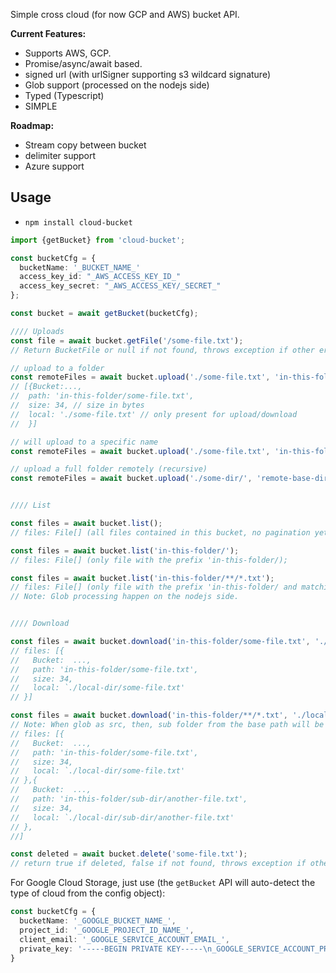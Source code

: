 Simple cross cloud (for now GCP and AWS) bucket API. 

**Current Features:**
- Supports AWS, GCP. 
- Promise/async/await based.
- signed url (with urlSigner supporting s3 wildcard signature)
- Glob support (processed on the nodejs side)
- Typed (Typescript)
- SIMPLE

**Roadmap:**
- Stream copy between bucket
- delimiter support
- Azure support


## Usage

- `npm install cloud-bucket`

```ts
import {getBucket} from 'cloud-bucket';

const bucketCfg = {
  bucketName: '_BUCKET_NAME_'
  access_key_id: "_AWS_ACCESS_KEY_ID_"
  access_key_secret: "_AWS_ACCESS_KEY/_SECRET_"
};

const bucket = await getBucket(bucketCfg);

//// Uploads
const file = await bucket.getFile('/some-file.txt');
// Return BucketFile or null if not found, throws exception if other error.

// upload to a folder
const remoteFiles = await bucket.upload('./some-file.txt', 'in-this-folder/');
// [{Bucket:..., 
//  path: 'in-this-folder/some-file.txt', 
//  size: 34, // size in bytes
//  local: './some-file.txt' // only present for upload/download
//  }]

// will upload to a specific name
const remoteFiles = await bucket.upload('./some-file.txt', 'in-this-folder/new-name.txt');

// upload a full folder remotely (recursive)
const remoteFiles = await bucket.upload('./some-dir/', 'remote-base-dir/');


//// List

const files = await bucket.list();
// files: File[] (all files contained in this bucket, no pagination yet)

const files = await bucket.list('in-this-folder/');
// files: File[] (only file with the prefix 'in-this-folder/);

const files = await bucket.list('in-this-folder/**/*.txt');
// files: File[] (only file with the prefix 'in-this-folder/ and matching the glob);
// Note: Glob processing happen on the nodejs side.


//// Download

const files = await bucket.download('in-this-folder/some-file.txt', './local-dir/');
// files: [{
//   Bucket:  ...,
//   path: 'in-this-folder/some-file.txt',
//   size: 34,
//   local: `./local-dir/some-file.txt'
// }]

const files = await bucket.download('in-this-folder/**/*.txt', './local-dir/');
// Note: When glob as src, then, sub folder from the base path will be added in the local-dir
// files: [{
//   Bucket:  ...,
//   path: 'in-this-folder/some-file.txt',
//   size: 34,
//   local: `./local-dir/some-file.txt'
// },{
//   Bucket:  ...,
//   path: 'in-this-folder/sub-dir/another-file.txt',
//   size: 34,
//   local: `./local-dir/sub-dir/another-file.txt'
// },
//]

const deleted = await bucket.delete('some-file.txt');
// return true if deleted, false if not found, throws exception if other error.

```

For Google Cloud Storage, just use (the `getBucket` API will auto-detect the type of cloud from the config object): 

```ts
const bucketCfg = {
  bucketName: '_GOOGLE_BUCKET_NAME_',
  project_id: '_GOOGLE_PROJECT_ID_NAME_',
  client_email: '_GOOGLE_SERVICE_ACCOUNT_EMAIL_',
  private_key: '-----BEGIN PRIVATE KEY-----\n_GOOGLE_SERVICE_ACCOUNT_PRIVATE_KEY_WITH_NEW_LINE_\n-----END PRIVATE KEY-----'
}
```